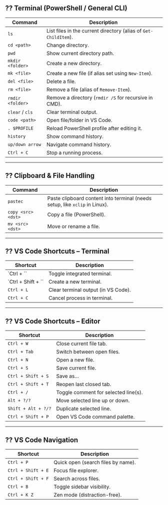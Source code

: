 ﻿## ?? Terminal (PowerShell / General CLI)

| Command            | Description |
|--------------------|-------------|
| `ls`               | List files in the current directory (alias of `Get-ChildItem`). |
| `cd <path>`        | Change directory. |
| `pwd`              | Show current directory path. |
| `mkdir <folder>`   | Create a new directory. |
| `mk <file>`        | Create a new file (if alias set using `New-Item`). |
| `del <file>`       | Delete a file. |
| `rm <file>`        | Remove a file (alias of `Remove-Item`). |
| `rmdir <folder>`   | Remove a directory (`rmdir /S` for recursive in CMD). |
| `clear` / `cls`    | Clear terminal output. |
| `code <path>`      | Open file/folder in VS Code. |
| `. $PROFILE`       | Reload PowerShell profile after editing it. |
| `history`          | Show command history. |
| `up/down arrow`    | Navigate command history. |
| `Ctrl + C`         | Stop a running process. |

---

## ?? Clipboard & File Handling

| Command            | Description |
|--------------------|-------------|
| `pastec`           | Paste clipboard content into terminal (needs setup, like `xclip` in Linux). |
| `copy <src> <dst>` | Copy a file (PowerShell). |
| `mv <src> <dst>`   | Move or rename a file. |

---

## ?? VS Code Shortcuts – Terminal

| Shortcut           | Description |
|--------------------|-------------|
| `Ctrl + \``        | Toggle integrated terminal. |
| `Ctrl + Shift + \``| Create a new terminal. |
| `Ctrl + L`         | Clear terminal output (in VS Code). |
| `Ctrl + C`         | Cancel process in terminal. |

---

## ?? VS Code Shortcuts – Editor

| Shortcut           | Description |
|--------------------|-------------|
| `Ctrl + W`         | Close current file tab. |
| `Ctrl + Tab`       | Switch between open files. |
| `Ctrl + N`         | Open a new file. |
| `Ctrl + S`         | Save current file. |
| `Ctrl + Shift + S` | Save as… |
| `Ctrl + Shift + T` | Reopen last closed tab. |
| `Ctrl + /`         | Toggle comment for selected line(s). |
| `Alt + ?/?`        | Move selected line up or down. |
| `Shift + Alt + ?/?`| Duplicate selected line. |
| `Ctrl + Shift + P` | Open VS Code command palette. |

---

## ?? VS Code Navigation

| Shortcut           | Description |
|--------------------|-------------|
| `Ctrl + P`         | Quick open (search files by name). |
| `Ctrl + Shift + E` | Focus file explorer. |
| `Ctrl + Shift + F` | Search across files. |
| `Ctrl + B`         | Toggle sidebar visibility. |
| `Ctrl + K Z`       | Zen mode (distraction-free). |

